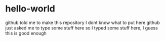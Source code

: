 # hello-world
github told me to make this repository 
I dont know what to put here github just asked me to type some stuff here so I typed some stuff here, I guess this is good enough
